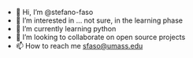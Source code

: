 - 👋 Hi, I’m @stefano-faso
- 👀 I’m interested in ... not sure, in the learning phase
- 🌱 I’m currently learning python
- 💞️ I’m looking to collaborate on open source projects
- 📫 How to reach me sfaso@umass.edu

<!---
stefano-faso/stefano-faso is a ✨ special ✨ repository because its `README.md` (this file) appears on your GitHub profile.
You can click the Preview link to take a look at your changes.
--->

